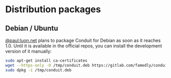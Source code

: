 # Distribution packages

## Debian / Ubuntu

[@paul:luon.net](https://matrix.to/#/@paul:luon.net) plans to package Conduit for Debian as soon as it reaches 1.0.
Until it is available in the official repos, you can install the development version of it manually:

```bash
sudo apt-get install ca-certificates
wget --https-only -O /tmp/conduit.deb https://gitlab.com/famedly/conduit/-/jobs/artifacts/master/raw/conduit-x86_64-unknown-linux-gnu.deb?job=build:cargo-deb:x86_64-unknown-linux-gnu
sudo dpkg -i /tmp/conduit.deb
```
